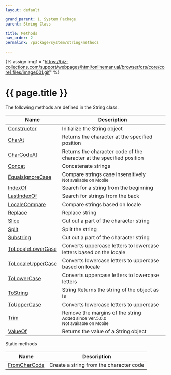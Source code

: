 ```yaml
---
layout: default

grand_parent: 1. System Package
parent: String Class

title: Methods
nav_order: 2
permalink: /package/system/string/methods

---
```

{% assign img1 = "https://biz-collections.com/support/webpages/html/onlinemanual/browser/crs/core/core1.files/image001.gif" %}


# {{ page.title }}

The following methods are defined in the String class.

|  Name | Description |
|-------|-------------|
|[Constructor](/package/system/string/methods/constructor) |Initialize the String object |
|[CharAt](/package/system/string/methods/charat) |Returns the character at the specified position |
|[CharCodeAt](/package/system/string/methods/charcodeat) |Returns the character code of the character at the specified position |
|[Concat](/package/system/string/methods/concat) |Concatenate strings |
|[EqualsIgnoreCase](/package/system/string/methods/equalsignorecase) |Compare strings case insensitively <br><small>Not available on Mobile</small> |
|[IndexOf](/package/system/string/methods/indexof) |Search for a string from the beginning |
|[LastIndexOf](/package/system/string/methods/lastindexof) |Search for strings from the back |
|[LocaleCompare](/package/system/string/methods/localecompare) | Compare strings based on locale|
|[Replace](/package/system/string/methods/replace) |Replace string |
|[Slice](/package/system/string/methods/slice) |Cut out a part of the character string |
|[Split](/package/system/string/methods/split) |Split the string |
|[Substring](/package/system/string/methods/substring) |Cut out a part of the character string |
|[ToLocaleLowerCase](/package/system/string/methods/tolocalelowercase) |Converts uppercase letters to lowercase letters based on the locale |
|[ToLocaleUpperCase](/package/system/string/methods/tolocaleuppercase) |Converts lowercase letters to uppercase based on locale |
|[ToLowerCase](/package/system/string/methods/tolowercase) |Converts uppercase letters to lowercase letters |
|[ToString](/package/system/string/methods/tostring) |String Returns the string of the object as is |
|[ToUpperCase](/package/system/string/methods/touppercase) |Converts lowercase letters to uppercase |
|[Trim](/package/system/string/methods/trim) |Remove the margins of the string<br><small>Added since Ver.5.0.0<br>Not available on Mobile</small> |
|[ValueOf](/package/system/string/methods/valueof) |Returns the value of a String object |

Static methods

|  Name | Description |
|-------|-------------|
|[FromCharCode](/package/system/string/methods/fromcharcode) | Create a string from the character code |
